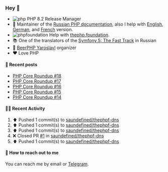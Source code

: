 ### Hey 👋

- ![php](https://user-images.githubusercontent.com/4685504/174548850-037dfd35-3b33-4154-9c50-95efd45ba66a.png) PHP 8.2 Release Manager
- 📖 Maintainer of the [Russian PHP documentation](https://github.com/php/doc-ru), also I help with [English](https://github.com/php/doc-en), [German](https://github.com/php/doc-de), and [French](https://github.com/php/doc-fr) version.
- ![phpfoundation](https://user-images.githubusercontent.com/4685504/174548733-72f62c18-f57e-47a6-8201-cb3d87e06b98.png) Help with [thephp.foundation](https://github.com/ThePHPF/thephp.foundation).
- 📚 One of the translators of
  the [Symfony 5: The Fast Track](https://symfony.com/doc/current/the-fast-track/ru/index.html)
  in Russian
- 🍻 [BeerPHP Yaroslavl](https://github.com/beerphp/yaroslavl) organizer
- ❤️ Love PHP

#### 📜 Recent posts

<!-- BLOG-POST-LIST:START -->
- [PHP Core Roundup #18](https://thephp.foundation/blog/2023/11/01/php-core-roundup-18/)
- [PHP Core Roundup #17](https://thephp.foundation/blog/2023/10/01/php-core-roundup-17/)
- [PHP Core Roundup #16](https://thephp.foundation/blog/2023/09/01/php-core-roundup-16/)
- [PHP Core Roundup #15](https://thephp.foundation/blog/2023/08/01/php-core-roundup-15/)
- [PHP Core Roundup #14](https://thephp.foundation/blog/2023/07/01/php-core-roundup-14/)
<!-- BLOG-POST-LIST:END -->

#### 👨‍💻 Recent Activity

<!--RECENT_ACTIVITY:start-->
1. ⬆️ Pushed 1 commit(s) to [saundefined/thephpf-dns](https://github.com/saundefined/thephpf-dns)<br>
2. ⬆️ Pushed 1 commit(s) to [saundefined/thephpf-dns](https://github.com/saundefined/thephpf-dns)<br>
3. ⬆️ Pushed 1 commit(s) to [saundefined/thephpf-dns](https://github.com/saundefined/thephpf-dns)<br>
4. ❌ Closed PR [#1](https://github.com/saundefined/thephpf-dns/pull/1) in [saundefined/thephpf-dns](https://github.com/saundefined/thephpf-dns)<br>
5. ⬆️ Pushed 1 commit(s) to [saundefined/thephpf-dns](https://github.com/saundefined/thephpf-dns)<br>
<!--RECENT_ACTIVITY:end-->

#### 💌 How to reach out to me

You can reach me by email or [Telegram](https://t.me/saundefined).
